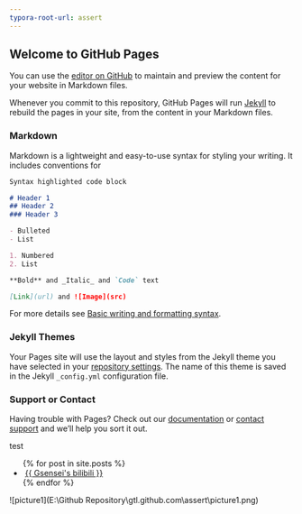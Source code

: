 ```yaml
---
typora-root-url: assert
---
```


## Welcome to GitHub Pages

You can use the [editor on GitHub](https://github.com/tlGsensei/gtl.github.com/edit/gh-pages/index.md) to maintain and preview the content for your website in Markdown files.

Whenever you commit to this repository, GitHub Pages will run [Jekyll](https://jekyllrb.com/) to rebuild the pages in your site, from the content in your Markdown files.

### Markdown

Markdown is a lightweight and easy-to-use syntax for styling your writing. It includes conventions for

```markdown
Syntax highlighted code block

# Header 1
## Header 2
### Header 3

- Bulleted
- List

1. Numbered
2. List

**Bold** and _Italic_ and `Code` text

[Link](url) and ![Image](src)
```

For more details see [Basic writing and formatting syntax](https://docs.github.com/en/github/writing-on-github/getting-started-with-writing-and-formatting-on-github/basic-writing-and-formatting-syntax).

### Jekyll Themes

Your Pages site will use the layout and styles from the Jekyll theme you have selected in your [repository settings](https://github.com/tlGsensei/gtl.github.com/settings/pages). The name of this theme is saved in the Jekyll `_config.yml` configuration file.

### Support or Contact

Having trouble with Pages? Check out our [documentation](https://docs.github.com/categories/github-pages-basics/) or [contact support](https://support.github.com/contact) and we’ll help you sort it out.

test

<ul>
  {% for post in site.posts %}
​    <li>
​      <a href="{{ https://space.bilibili.com/282828523?spm_id_from=333.1007.0.0}}">{{ Gsensei's bilibili }}</a>
​    </li>
  {% endfor %}
</ul>

![picture1](E:\Github Repository\gtl.github.com\assert\picture1.png)
